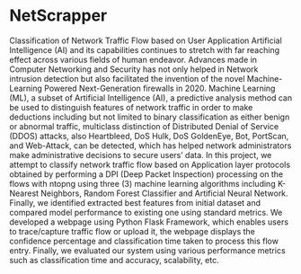# NetScrapper
Classification of Network Traffic Flow based on User Application 
Artificial Intelligence (AI) and its capabilities continues to stretch with far reaching effect across various fields of human endeavor. Advances made in Computer Networking and Security has not only helped in Network intrusion detection but also facilitated the invention of the novel Machine-Learning Powered Next-Generation firewalls in 2020. Machine Learning (ML), a subset of Artificial Intelligence (AI), a predictive analysis method can be used to distinguish features of network traffic in order to make deductions including but not limited to binary classification as either benign or abnormal traffic, multiclass distinction of Distributed Denial of Service (DDOS) attacks, also Heartbleed, DoS Hulk, DoS GoldenEye, Bot, PortScan, and Web-Attack, can be detected, which has helped network administrators make administrative decisions to secure users’ data. In this project, we attempt to classify network traffic flow based on Application layer protocols obtained by performing a DPI (Deep Packet Inspection) processing on the flows with ntopng using three (3) machine learning algorithms including K-Nearest Neighbors, Random Forest Classifier and Artificial Neural Network. Finally, we identified extracted best features from initial dataset and compared model performance to existing one using standard metrics. We developed a webpage using Python Flask Framework, which enables users to trace/capture traffic flow or upload it, the webpage displays the confidence percentage and classification time taken to process this flow entry. Finally, we evaluated our system using various performance metrics such as classification time and accuracy, scalability, etc. 
